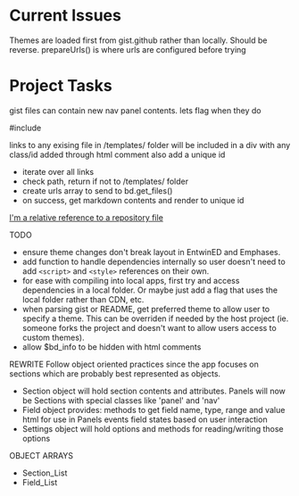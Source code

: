 # Current Issues

Themes are loaded first from gist.github rather than locally. Should be reverse.
prepareUrls() is where urls are configured before trying

# Project Tasks

gist files can contain new nav panel contents.
lets flag when they do

#include

links to any exising file in /templates/ folder will be included in a div
with any class/id added through html comment <!-- .footer -->
also add a unique id

- iterate over all links
- check path, return if not to /templates/ folder
- create urls array to send to bd.get_files()
- on success, get markdown contents and render to unique id

[I'm a relative reference to a repository file](../blob/master/LICENSE)

TODO
- ensure theme changes don't break layout in EntwinED and Emphases.
- add function to handle dependencies internally so user doesn't need to add `<script>` and `<style>` references on their own.
- for ease with compiling into local apps, first try and access dependencies in a local folder. Or maybe just add a flag that uses the local folder rather than CDN, etc.
- when parsing gist or README, get preferred theme to allow user to specify a theme. This can be overriden if needed by the host project (ie. someone forks the project and doesn't want to allow users access to custom themes).
- allow $bd_info to be hidden with html comments

REWRITE
Follow object oriented practices since the app focuses on sections which are probably best represented as objects.

- Section object will hold section contents and attributes.
    Panels will now be Sections with special classes like 'panel' and 'nav'
- Field object provides:
    methods to get field name, type, range and value
    html for use in Panels
    events
    field states based on user interaction
- Settings object will hold options and methods for reading/writing those options

OBJECT ARRAYS
- Section_List
- Field_List
